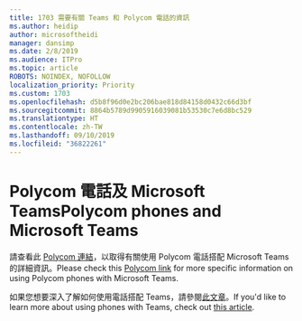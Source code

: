 ```yaml
---
title: 1703 需要有關 Teams 和 Polycom 電話的資訊
ms.author: heidip
author: microsoftheidi
manager: dansimp
ms.date: 2/8/2019
ms.audience: ITPro
ms.topic: article
ROBOTS: NOINDEX, NOFOLLOW
localization_priority: Priority
ms.custom: 1703
ms.openlocfilehash: d5b8f96d0e2bc206bae818d84158d0432c66d3bf
ms.sourcegitcommit: 8864b5789d9905916039081b53530c7e6d8bc529
ms.translationtype: HT
ms.contentlocale: zh-TW
ms.lasthandoff: 09/10/2019
ms.locfileid: "36822261"
---
```

# <a name="polycom-phones-and-microsoft-teams"></a><span data-ttu-id="92ab0-102">Polycom 電話及 Microsoft Teams</span><span class="sxs-lookup"><span data-stu-id="92ab0-102">Polycom phones and Microsoft Teams</span></span>

<span data-ttu-id="92ab0-103">請查看此 [Polycom 連結](https://aka.ms/polycom-phones)，以取得有關使用 Polycom 電話搭配 Microsoft Teams 的詳細資訊。</span><span class="sxs-lookup"><span data-stu-id="92ab0-103">Please check this [Polycom link](https://aka.ms/polycom-phones) for more specific information on using Polycom phones with Microsoft Teams.</span></span>

<span data-ttu-id="92ab0-104">如果您想要深入了解如何使用電話搭配 Teams，請參閱[此文章](https://docs.microsoft.com/microsoftteams/phones-for-teams)。</span><span class="sxs-lookup"><span data-stu-id="92ab0-104">If you'd like to learn more about using phones with Teams, check out [this article](https://docs.microsoft.com/microsoftteams/phones-for-teams).</span></span>
